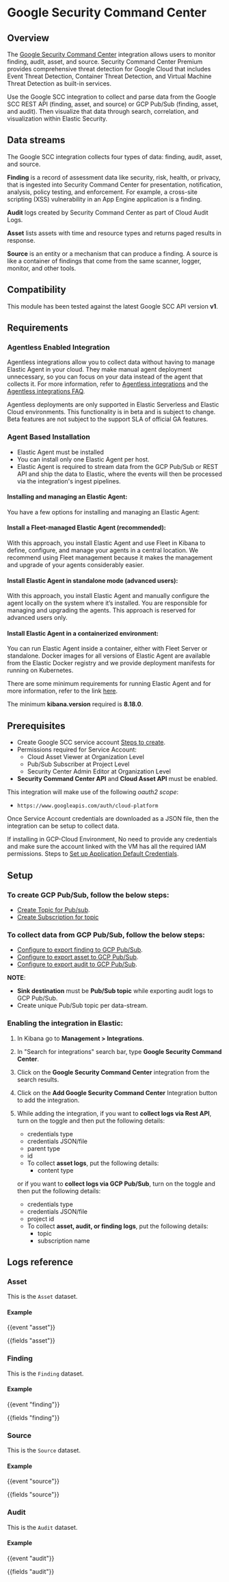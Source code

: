 # Google Security Command Center

## Overview

The [Google Security Command Center](https://cloud.google.com/security-command-center) integration allows users to monitor finding, audit, asset, and source. Security Command Center Premium provides comprehensive threat detection for Google Cloud that includes Event Threat Detection, Container Threat Detection, and Virtual Machine Threat Detection as built-in services.

Use the Google SCC integration to collect and parse data from the Google SCC REST API (finding, asset, and source) or GCP Pub/Sub (finding, asset, and audit). Then visualize that data through search, correlation, and visualization within Elastic Security.

## Data streams

The Google SCC integration collects four types of data: finding, audit, asset, and source.

**Finding** is a record of assessment data like security, risk, health, or privacy, that is ingested into Security Command Center for presentation, notification, analysis, policy testing, and enforcement. For example, a cross-site scripting (XSS) vulnerability in an App Engine application is a finding.

**Audit** logs created by Security Command Center as part of Cloud Audit Logs.

**Asset** lists assets with time and resource types and returns paged results in response.

**Source** is an entity or a mechanism that can produce a finding. A source is like a container of findings that come from the same scanner, logger, monitor, and other tools.

## Compatibility

This module has been tested against the latest Google SCC API version **v1**.

## Requirements

### Agentless Enabled Integration
Agentless integrations allow you to collect data without having to manage Elastic Agent in your cloud. They make manual agent deployment unnecessary, so you can focus on your data instead of the agent that collects it. For more information, refer to [Agentless integrations](https://www.elastic.co/guide/en/serverless/current/security-agentless-integrations.html) and the [Agentless integrations FAQ](https://www.elastic.co/guide/en/serverless/current/agentless-integration-troubleshooting.html).

Agentless deployments are only supported in Elastic Serverless and Elastic Cloud environments.  This functionality is in beta and is subject to change. Beta features are not subject to the support SLA of official GA features.

### Agent Based Installation
- Elastic Agent must be installed
- You can install only one Elastic Agent per host.
- Elastic Agent is required to stream data from the GCP Pub/Sub or REST API and ship the data to Elastic, where the events will then be processed via the integration's ingest pipelines.

#### Installing and managing an Elastic Agent:

You have a few options for installing and managing an Elastic Agent:

#### Install a Fleet-managed Elastic Agent (recommended):

With this approach, you install Elastic Agent and use Fleet in Kibana to define, configure, and manage your agents in a central location. We recommend using Fleet management because it makes the management and upgrade of your agents considerably easier.

#### Install Elastic Agent in standalone mode (advanced users):

With this approach, you install Elastic Agent and manually configure the agent locally on the system where it’s installed. You are responsible for managing and upgrading the agents. This approach is reserved for advanced users only.

#### Install Elastic Agent in a containerized environment:

You can run Elastic Agent inside a container, either with Fleet Server or standalone. Docker images for all versions of Elastic Agent are available from the Elastic Docker registry and we provide deployment manifests for running on Kubernetes.

There are some minimum requirements for running Elastic Agent and for more information, refer to the link [here](https://www.elastic.co/guide/en/fleet/current/elastic-agent-installation.html).

The minimum **kibana.version** required is **8.18.0**.

## Prerequisites

   - Create Google SCC service account [Steps to create](https://developers.google.com/identity/protocols/oauth2/service-account#creatinganaccount).
   - Permissions required for Service Account: 
      - Cloud Asset Viewer at Organization Level
      - Pub/Sub Subscriber at Project Level
      - Security Center Admin Editor at Organization Level
   - **Security Command Center API** and **Cloud Asset API** must be enabled.

This integration will make use of the following *oauth2 scope*:

- `https://www.googleapis.com/auth/cloud-platform`

Once Service Account credentials are downloaded as a JSON file, then the integration can be setup to collect data.

If installing in GCP-Cloud Environment, No need to provide any credentials and make sure the account linked with the VM has all the required IAM permissions. Steps to [Set up Application Default Credentials](https://cloud.google.com/docs/authentication/provide-credentials-adc).

## Setup

### To create GCP Pub/Sub, follow the below steps:

- [Create Topic for Pub/sub](https://cloud.google.com/pubsub/docs/create-topic#create_a_topic).
- [Create Subscription for topic](https://cloud.google.com/pubsub/docs/create-subscription#create_subscriptions)

### To collect data from GCP Pub/Sub, follow the below steps:

- [Configure to export finding to GCP Pub/Sub](https://cloud.google.com/security-command-center/docs/how-to-notifications).
- [Configure to export asset to GCP Pub/Sub](https://cloud.google.com/asset-inventory/docs/monitoring-asset-changes).
- [Configure to export audit to GCP Pub/Sub](https://cloud.google.com/logging/docs/export/configure_export_v2?_ga=2.110932226.-66737431.1679995682#overview).

**NOTE**:
   - **Sink destination** must be **Pub/Sub topic** while exporting audit logs to GCP Pub/Sub.
   - Create unique Pub/Sub topic per data-stream.

### Enabling the integration in Elastic:
1. In Kibana go to **Management > Integrations**.
2. In "Search for integrations" search bar, type **Google Security Command Center**.
3. Click on the **Google Security Command Center** integration from the search results.
4. Click on the **Add Google Security Command Center** Integration button to add the integration.
5. While adding the integration, if you want to **collect logs via Rest API**, turn on the toggle and then put the following details:
   - credentials type
   - credentials JSON/file
   - parent type
   - id
   - To collect **asset logs**, put the following details:
      - content type

   or if you want to **collect logs via GCP Pub/Sub**, turn on the toggle and then put the following details:
   - credentials type
   - credentials JSON/file
   - project id
   - To collect **asset, audit, or finding logs**, put the following details:
      - topic
      - subscription name 

## Logs reference

### Asset

This is the `Asset` dataset.

#### Example

{{event "asset"}}

{{fields "asset"}}

### Finding

This is the `Finding` dataset.

#### Example

{{event "finding"}}

{{fields "finding"}}

### Source

This is the `Source` dataset.

#### Example

{{event "source"}}

{{fields "source"}}

### Audit

This is the `Audit` dataset.

#### Example

{{event "audit"}}

{{fields "audit"}}